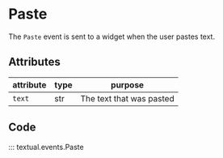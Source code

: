 # Paste

The `Paste` event is sent to a widget when the user pastes text.

## Attributes

| attribute | type | purpose                  |
|-----------|------|--------------------------|
| `text`    | str  | The text that was pasted |

## Code

::: textual.events.Paste
